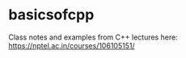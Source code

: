 # basicsofcpp
Class notes and examples from C++ lectures here:
https://nptel.ac.in/courses/106105151/

